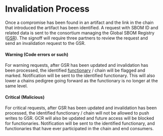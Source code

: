 # Invalidation Process


Once a compromise has been found in an artifact and the link in the chain that introduced the artifact has been identified.   A request with SBOM ID and related data is sent to the consortium managing the Global SBOM Registry ([GSR](https://github.com/fahad-oss/sig-security-sbom/blob/master/ecosystem/Services.md)).   The signoff will require three partners to review the request and send an invalidation request to the GSR.  


#### Warning (Code errors or such)

For warning requests, after GSR has been updated and invalidation has been processed, the identified [functionary](https://github.com/fahad-oss/sig-security-sbom/blob/master/ecosystem/Functionaries.md) / chain will be flagged and marked.  Notification will be sent to the identified functionary.  This will also lower a chains pedigree going forward as the functionary is no longer at the same level.



#### Critical (Malicious)


For critical requests, after GSR has been updated and invalidation has been processed, the identified functionary / chain will not be allowed to push writes to GSR.   GCR will also be updated and future access will be blocked for functionaries.   Notification will be sent to the identified functionary, and functionaries that have ever participated in the chain and end consumers.  
